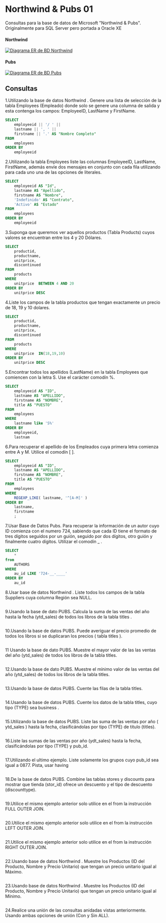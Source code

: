 # Northwind & Pubs 01

Consultas para la base de datos de Microsoft "Northwind & Pubs". Originalmente para SQL Server pero portada a Oracle XE

#### Northwind
[![Diagrama ER de BD Northwind](./images/northwind_er.png "Nothwind E-R")](https://github.com/Microsoft/sql-server-samples/tree/master/samples/databases/northwind-pubs)

#### Pubs
[![Diagrama ER de BD Pubs](./images/pubs_er.png "Pubs E-R")](https://github.com/Microsoft/sql-server-samples/tree/master/samples/databases/northwind-pubs)
 	      
## Consultas   
       
1.Utilizando la base de datos Northwind . Genere una lista de selección de la tabla Employees (Empleado) donde solo se genere una columna de salida y esta contenga los campos: EmployeeID, LastName y FirstName.
   
```sql
SELECT
    employeeid || '/ ' ||
    lastname || ', ' ||
    firstname || '.' AS "Nombre Completo"
FROM
    employees
ORDER BY
    employeeid
```

2.Utilizando la tabla Employees liste las columnas EmployeeID, LastName, FirstName, además envíe dos mensajes en conjunto con cada fila utilizando para cada uno una de las opciones de literales. 

```sql
SELECT
    employeeid AS "Id",
    lastname AS "Apellido",
    firstname AS "Nombre",
    'Indefinido' AS "Contrato",
    'Activo' AS "Estado"
FROM
    employees
ORDER BY
    employeeid
```

3.Suponga que queremos ver aquellos productos (Tabla Products) cuyos valores se encuentran entre los 4 y 20 Dólares. 

```sql
SELECT
    productid,
    productname,
    unitprice,
    discontinued
FROM
    products
WHERE
    unitprice  BETWEEN 4 AND 20
ORDER BY
    unitprice DESC
```

4.Liste los campos de la tabla productos que tengan exactamente un precio de 18, 19 y 10 dolares. 

```sql
SELECT
    productid,
    productname,
    unitprice,
    discontinued
FROM
    products
WHERE
    unitprice  IN(18,19,10)
ORDER BY
    unitprice DESC
```

5.Encontrar todos los apellidos (LastName) en la tabla Employees que comiencen con la letra S. Use el carácter comodín %. 
   
```sql
SELECT
    employeeid AS "ID",
    lastname AS "APELLIDO",
    firstname AS "NOMBRE",
    title AS "PUESTO"    
FROM
    employees
WHERE
    lastname like 'S%'
ORDER BY
    employeeid,
    lastnam
```

6.Para recuperar el apellido de los Empleados cuya primera letra comienza entre A y M. Utilice el comodín [ ].

```sql
SELECT
    employeeid AS "ID",
    lastname AS "APELLIDO",
    firstname AS "NOMBRE",
    title AS "PUESTO"    
FROM
    employees
WHERE
    REGEXP_LIKE( lastname, '^[A-M]' )
ORDER BY
    lastname,
    firstname
    ;
```

7.Usar Base de Datos Pubs. Para recuperar la información de un autor cuyo ID comienza con el numero 724, sabiendo que cada ID tiene el formato de tres dígitos seguidos por un guión, seguido por dos dígitos, otro guión y finalmente cuatro dígitos. Utilizar el comodín _ .

```sql
SELECT
    * 
from 
    AUTHORS
WHERE 
    au_id LIKE '724-__-____'
ORDER BY
    au_id
```

8.Usar base de datos Northwind . Liste todos los campos de la tabla Suppliers cuya columna Región sea NULL. 

```sql

```

9.Usando la base de dato PUBS. Calcula la suma de las ventas del año hasta la fecha (ytd_sales) de todos los libros de la tabla titles . 

```sql

```

10.Usando la base de datos PUBS. Puede averiguar el precio promedio de todos los libros si se duplicaran los precios ( tabla titles ). 

```sql

```

11 Usando la base de dato PUBS. Muestre el mayor valor de las las ventas del año (ytd_sales) de todos los libros de la tabla titles. 

```sql

```

12.Usando la base de dato PUBS. Muestre el mínimo valor de las ventas del año (ytd_sales) de todos los libros de la tabla titles. 

```sql

```

13.Usando la base de datos PUBS. Cuente las filas de la tabla titles. 

```sql

```

14.Usando la base de datos PUBS. Cuente los datos de la tabla titles, cuyo tipo (TYPE) sea business . 

```sql

```

15.Utilizando la base de datos PUBS. Liste las suma de las ventas por año ( ytd_sales ) hasta la fecha, clasificándolas por tipo (TYPE) de titulo (titles). 

```sql

```

16.Liste las sumas de las ventas por año (ydt_sales) hasta la fecha, clasificándolas por tipo (TYPE) y pub_id.

```sql

```

17.Utilizando el ultimo ejemplo. Liste solamente los grupos cuyo pub_id sea igual a 0877. Pista, usar having

```sql

```

18.De la base de datos PUBS. Combine las tablas stores y discounts para mostrar que tienda (stor_id) ofrece un descuento y el tipo de descuento (discounttype).

```sql

```

19.Utilice el mismo ejemplo anterior solo utilice en el from la instrucción FULL OUTER JOIN. 

```sql

```

20.Utilice el mismo ejemplo anterior solo utilice en el from la instrucción LEFT OUTER JOIN. 

```sql

```

21.Utilice el mismo ejemplo anterior solo utilice en el from la instrucción RIGHT OUTER JOIN. 

```sql

```

22.Usando base de datos Northwind . Muestre los Productos (ID del Producto, Nombre y Precio Unitario) que tengan un precio unitario igual al Máximo. 

```sql

```

23.Usando base de datos Northwind . Muestre los Productos (ID del Producto, Nombre y Precio Unitario) que tengan un precio unitario igual al Mínimo. 

```sql

```

24.Realice una unión de las consultas anidadas vistas anteriormente. Usando ambas opciones de unión (Con y Sin ALL).
  
```sql

```
